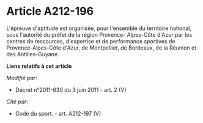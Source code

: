 # Article A212-196

L'épreuve d'aptitude est organisée, pour l'ensemble du territoire national, sous l'autorité du préfet de la région Provence-
Alpes-Côte d'Azur par les centres de ressources, d'expertise et de performance sportives de Provence-Alpes-Côte d'Azur, de
Montpellier, de Bordeaux, de la Réunion et des Antilles-Guyane.

**Liens relatifs à cet article**

_Modifié par_:

  - Décret n°2011-630 du 3 juin 2011 - art. 2 (V)

_Cité par_:

  - Code du sport. - art. A212-197 (V)
